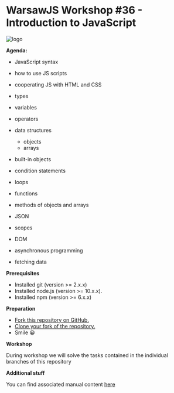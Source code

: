 # WarsawJS Workshop #36 - Introduction to JavaScript

![logo](/public/logo.svg)

__Agenda:__

- JavaScript syntax

- how to use JS scripts

- cooperating JS with HTML and CSS

- types

- variables

- operators

- data structures
    - objects
    - arrays

- built-in objects

- condition statements

- loops

- functions

- methods of objects and arrays

- JSON

- scopes

- DOM

- asynchronous programming

- fetching data


__Prerequisites__
  - Installed git (version >= 2.x.x)
  - Installed node.js (version >= 10.x.x).
  - Installed npm (version >= 6.x.x)

__Preparation__
   - [Fork this repository on GitHub.](https://help.github.com/en/articles/fork-a-repo)
   - [Clone your fork of the repository.](https://help.github.com/en/articles/cloning-a-repository)
   - Smile 😀

__Workshop__

  During workshop we will solve the tasks contained in the individual branches of this repository
  
__Additional stuff__

You can find associated manual content [here](https://js-sandbox.basaj.dev/manual/) 


